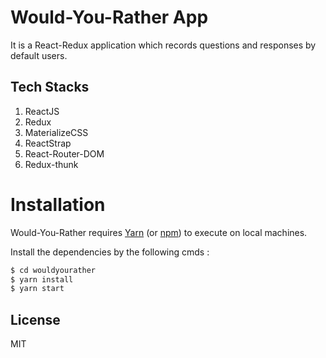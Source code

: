 # Would-You-Rather App
It is a React-Redux application which records questions and responses by default users. 

## Tech Stacks
1. ReactJS
2. Redux
3. MaterializeCSS
4. ReactStrap
5. React-Router-DOM
6. Redux-thunk

# Installation

Would-You-Rather requires [Yarn](https://yarnpkg.com/en/) (or [npm](https://npmjs.com/)) to execute on local machines.

Install the dependencies by the following cmds :
```sh
$ cd wouldyourather
$ yarn install
$ yarn start
```
License
----
MIT
